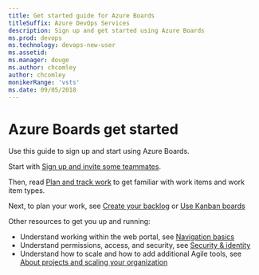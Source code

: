 ```yaml
---
title: Get started guide for Azure Boards 
titleSuffix: Azure DevOps Services 
description: Sign up and get started using Azure Boards 
ms.prod: devops
ms.technology: devops-new-user
ms.assetid:  
ms.manager: douge
ms.author: chcomley
author: chcomley
monikerRange: 'vsts'
ms.date: 09/05/2018
---
```



# Azure Boards get started  

Use this guide to sign up and start using Azure Boards. 

Start with [Sign up and invite some teammates](sign-up-invite-teammates.md).

Then, read [Plan and track work](plan-track-work.md) to get familiar with work items and work item types.

Next, to plan your work, see [Create your backlog](../backlogs/create-your-backlog.md?toc=/vsts/boards/get-started/toc.json&bc=/vsts/boards/get-started/breadcrumb/toc.json ) or [Use Kanban boards](../boards/kanban-quickstart.md?toc=/vsts/boards/get-started/toc.json&bc=/vsts/boards/get-started/breadcrumb/toc.json )

Other resources to get you up and running: 

- Understand working within the web portal, see [Navigation basics](../../project/navigation/index.md)  
- Understand permissions, access, and security, see [Security & identity](../../organizations/security/index.md)  
- Understand how to scale and how to add additional Agile tools, see [About projects and scaling your organization](../../organizations/projects/about-projects.md)  




